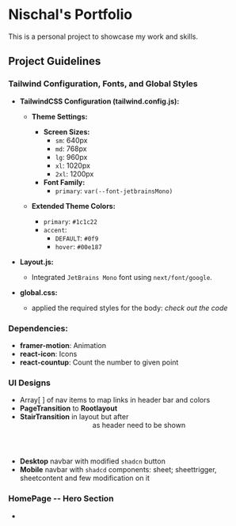 # Nischal's Portfolio

This is a personal project to showcase my work and skills.

## Project Guidelines

### Tailwind Configuration, Fonts, and Global Styles

- **TailwindCSS Configuration (tailwind.config.js):**

  - **Theme Settings:**

    - **Screen Sizes:**
      - `sm`: 640px
      - `md`: 768px
      - `lg`: 960px
      - `xl`: 1020px
      - `2xl`: 1200px
    - **Font Family:**
      - `primary`: `var(--font-jetbrainsMono)`

  - **Extended Theme Colors:**
    - `primary`: `#1c1c22`
    - `accent`:
      - `DEFAULT`: `#0f9`
      - `hover`: `#00e187`

- **Layout.js:**

  - Integrated `JetBrains Mono` font using `next/font/google`.

- **global.css:**
  - applied the required styles for the body: <i>check out the code</i>

### Dependencies:

- **framer-motion**: Animation
- **react-icon**: Icons
- **react-countup**: Count the number to given point

### UI Designs

- Array[ ] of nav items to map links in header bar and colors
- **PageTransition** to **Rootlayout**
- **StairTransition** in layout but after <header> as header need to be shown
- **Desktop** navbar with modified `shadcn` button
- **Mobile** navbar with `shadcd` components: sheet; sheettrigger, sheetcontent and few modification on it

### HomePage -- Hero Section

-
